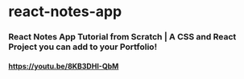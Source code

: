 # react-notes-app
### React Notes App Tutorial from Scratch | A CSS and React Project you can add to your Portfolio!
#### https://youtu.be/8KB3DHI-QbM
